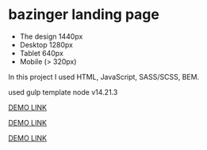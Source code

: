 # bazinger landing page

- The design 1440px
- Desktop 1280px
- Tablet 640px
- Mobile (> 320px)


In this project I used HTML, JavaScript, SASS/SCSS, BEM.

used gulp template
node v14.21.3

[DEMO LINK](https://bazinger.ivbake.zt.ua)

[DEMO LINK](https://http://yuriihlushenko.ho.ua/)

[DEMO LINK](https://yuriihlushenko.github.io/bazinger/)

